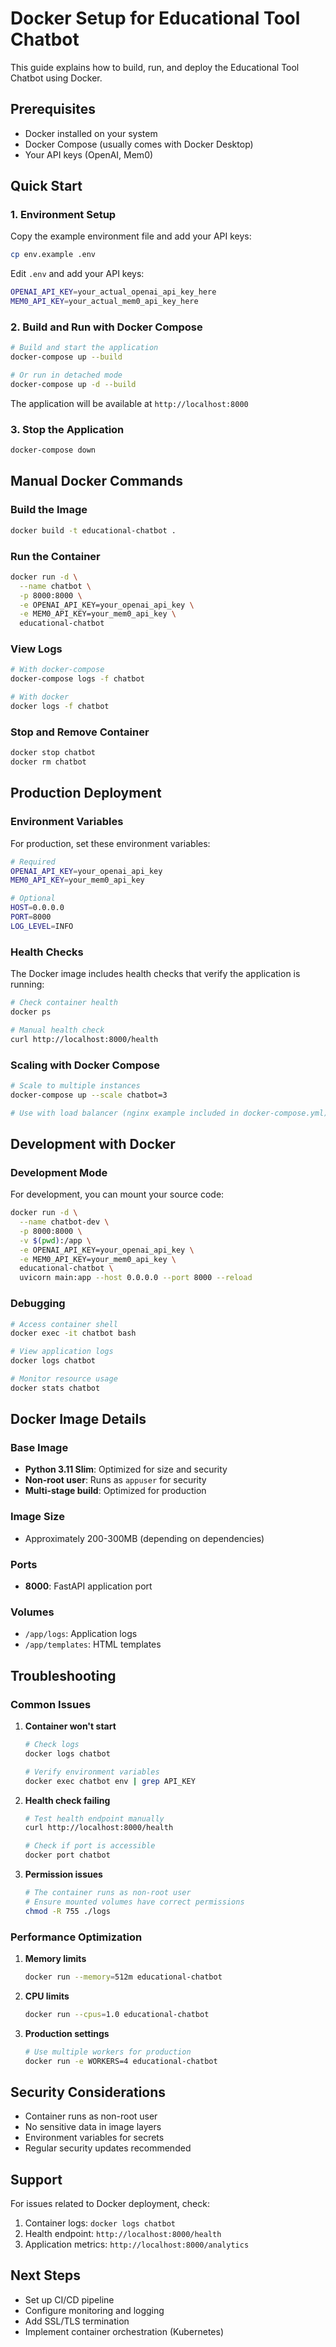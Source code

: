 # Docker Setup for Educational Tool Chatbot

This guide explains how to build, run, and deploy the Educational Tool Chatbot using Docker.

## Prerequisites

- Docker installed on your system
- Docker Compose (usually comes with Docker Desktop)
- Your API keys (OpenAI, Mem0)

## Quick Start

### 1. Environment Setup

Copy the example environment file and add your API keys:

```bash
cp env.example .env
```

Edit `.env` and add your API keys:
```bash
OPENAI_API_KEY=your_actual_openai_api_key_here
MEM0_API_KEY=your_actual_mem0_api_key_here
```

### 2. Build and Run with Docker Compose

```bash
# Build and start the application
docker-compose up --build

# Or run in detached mode
docker-compose up -d --build
```

The application will be available at `http://localhost:8000`

### 3. Stop the Application

```bash
docker-compose down
```

## Manual Docker Commands

### Build the Image

```bash
docker build -t educational-chatbot .
```

### Run the Container

```bash
docker run -d \
  --name chatbot \
  -p 8000:8000 \
  -e OPENAI_API_KEY=your_openai_api_key \
  -e MEM0_API_KEY=your_mem0_api_key \
  educational-chatbot
```

### View Logs

```bash
# With docker-compose
docker-compose logs -f chatbot

# With docker
docker logs -f chatbot
```

### Stop and Remove Container

```bash
docker stop chatbot
docker rm chatbot
```

## Production Deployment

### Environment Variables

For production, set these environment variables:

```bash
# Required
OPENAI_API_KEY=your_openai_api_key
MEM0_API_KEY=your_mem0_api_key

# Optional
HOST=0.0.0.0
PORT=8000
LOG_LEVEL=INFO
```

### Health Checks

The Docker image includes health checks that verify the application is running:

```bash
# Check container health
docker ps

# Manual health check
curl http://localhost:8000/health
```

### Scaling with Docker Compose

```bash
# Scale to multiple instances
docker-compose up --scale chatbot=3

# Use with load balancer (nginx example included in docker-compose.yml)
```

## Development with Docker

### Development Mode

For development, you can mount your source code:

```bash
docker run -d \
  --name chatbot-dev \
  -p 8000:8000 \
  -v $(pwd):/app \
  -e OPENAI_API_KEY=your_openai_api_key \
  -e MEM0_API_KEY=your_mem0_api_key \
  educational-chatbot \
  uvicorn main:app --host 0.0.0.0 --port 8000 --reload
```

### Debugging

```bash
# Access container shell
docker exec -it chatbot bash

# View application logs
docker logs chatbot

# Monitor resource usage
docker stats chatbot
```

## Docker Image Details

### Base Image
- **Python 3.11 Slim**: Optimized for size and security
- **Non-root user**: Runs as `appuser` for security
- **Multi-stage build**: Optimized for production

### Image Size
- Approximately 200-300MB (depending on dependencies)

### Ports
- **8000**: FastAPI application port

### Volumes
- `/app/logs`: Application logs
- `/app/templates`: HTML templates

## Troubleshooting

### Common Issues

1. **Container won't start**
   ```bash
   # Check logs
   docker logs chatbot
   
   # Verify environment variables
   docker exec chatbot env | grep API_KEY
   ```

2. **Health check failing**
   ```bash
   # Test health endpoint manually
   curl http://localhost:8000/health
   
   # Check if port is accessible
   docker port chatbot
   ```

3. **Permission issues**
   ```bash
   # The container runs as non-root user
   # Ensure mounted volumes have correct permissions
   chmod -R 755 ./logs
   ```

### Performance Optimization

1. **Memory limits**
   ```bash
   docker run --memory=512m educational-chatbot
   ```

2. **CPU limits**
   ```bash
   docker run --cpus=1.0 educational-chatbot
   ```

3. **Production settings**
   ```bash
   # Use multiple workers for production
   docker run -e WORKERS=4 educational-chatbot
   ```

## Security Considerations

- Container runs as non-root user
- No sensitive data in image layers
- Environment variables for secrets
- Regular security updates recommended

## Support

For issues related to Docker deployment, check:
1. Container logs: `docker logs chatbot`
2. Health endpoint: `http://localhost:8000/health`
3. Application metrics: `http://localhost:8000/analytics`

## Next Steps

- Set up CI/CD pipeline
- Configure monitoring and logging
- Add SSL/TLS termination
- Implement container orchestration (Kubernetes) 